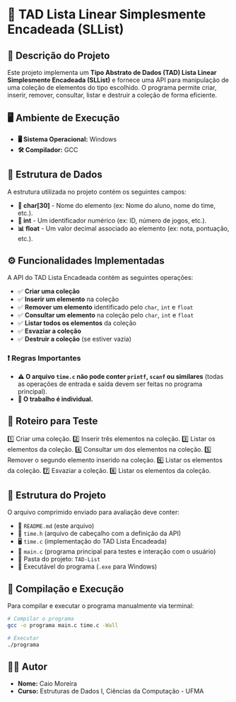 # 📌 TAD Lista Linear Simplesmente Encadeada (SLList)

## 📖 Descrição do Projeto
Este projeto implementa um **Tipo Abstrato de Dados (TAD) Lista Linear Simplesmente Encadeada (SLList)** e fornece uma API para manipulação de uma coleção de elementos do tipo escolhido. O programa permite criar, inserir, remover, consultar, listar e destruir a coleção de forma eficiente.

## 🖥️ Ambiente de Execução
- **🖥️ Sistema Operacional:** Windows
- **🛠️ Compilador:** GCC

## 📌 Estrutura de Dados
A estrutura utilizada no projeto contém os seguintes campos:
- **📝 char[30]** - Nome do elemento (ex: Nome do aluno, nome do time, etc.).
- **🔢 int** - Um identificador numérico (ex: ID, número de jogos, etc.).
- **📊 float** - Um valor decimal associado ao elemento (ex: nota, pontuação, etc.).

## ⚙️ Funcionalidades Implementadas
A API do TAD Lista Encadeada contém as seguintes operações:
- ✅ **Criar uma coleção**
- ✅ **Inserir um elemento** na coleção
- ✅ **Remover um elemento** identificado pelo `char`, `int` e `float`
- ✅ **Consultar um elemento** na coleção pelo `char`, `int` e `float`
- ✅ **Listar todos os elementos** da coleção
- ✅ **Esvaziar a coleção**
- ✅ **Destruir a coleção** (se estiver vazia)

### ❗ Regras Importantes
- **⚠️ O arquivo `time.c` não pode conter `printf`, `scanf` ou similares** (todas as operações de entrada e saída devem ser feitas no programa principal).
- **📌 O trabalho é individual.**

## 🔄 Roteiro para Teste
1️⃣ Criar uma coleção.
2️⃣ Inserir três elementos na coleção.
3️⃣ Listar os elementos da coleção.
4️⃣ Consultar um dos elementos na coleção.
5️⃣ Remover o segundo elemento inserido na coleção.
6️⃣ Listar os elementos da coleção.
7️⃣ Esvaziar a coleção.
8️⃣ Listar os elementos da coleção.

## 📂 Estrutura do Projeto
O arquivo comprimido enviado para avaliação deve conter:
- 📄 `README.md` (este arquivo)
- 📌 `time.h` (arquivo de cabeçalho com a definição da API)
- 🖥️ `time.c` (implementação do TAD Lista Encadeada)
- 🎯 `main.c` (programa principal para testes e interação com o usuário)
- 🔧 Pasta do projeto: `TAD-List`
- 🔧 Executável do programa (`.exe` para Windows)

## 🚀 Compilação e Execução
Para compilar e executar o programa manualmente via terminal:

```sh
# Compilar o programa
gcc -o programa main.c time.c -Wall

# Executar
./programa
```

## 👨‍💻 Autor
- **Nome:** Caio Moreira
- **Curso:** Estruturas de Dados I, Ciências da Computação - UFMA


